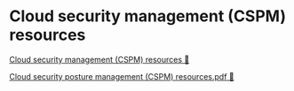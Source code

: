 # Cloud security management (CSPM) resources

[Cloud security management (CSPM) resources &#128279;](https://www.coursera.org/learn/strategies-for-cloud-security-risk-management/supplement/qQHS1/cloud-security-management-cspm-resources)

[Cloud security posture management (CSPM) resources.pdf 🔗](https://1drv.ms/b/c/526c45566c8c239a/EWPTc_HrDAVGtGi5xneSxXMBKAXKhAYs2jN6eWmXFXtKUg?e=q0sCZC)
